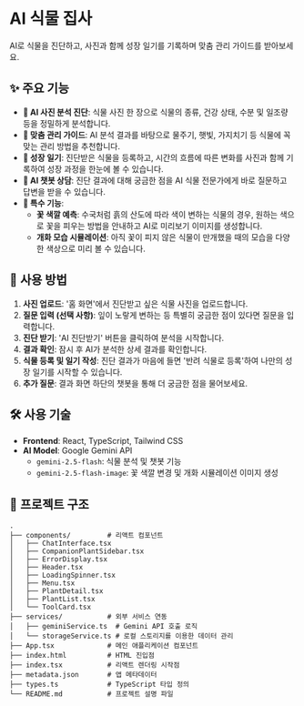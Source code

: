 # AI 식물 집사

AI로 식물을 진단하고, 사진과 함께 성장 일기를 기록하며 맞춤 관리 가이드를 받아보세요.

## ✨ 주요 기능

-   **📸 AI 사진 분석 진단**: 식물 사진 한 장으로 식물의 종류, 건강 상태, 수분 및 일조량 등을 정밀하게 분석합니다.
-   **📝 맞춤 관리 가이드**: AI 분석 결과를 바탕으로 물주기, 햇빛, 가지치기 등 식물에 꼭 맞는 관리 방법을 추천합니다.
-   **📔 성장 일기**: 진단받은 식물을 등록하고, 시간의 흐름에 따른 변화를 사진과 함께 기록하여 성장 과정을 한눈에 볼 수 있습니다.
-   **💬 AI 챗봇 상담**: 진단 결과에 대해 궁금한 점을 AI 식물 전문가에게 바로 질문하고 답변을 받을 수 있습니다.
-   **🎨 특수 기능**:
    -   **꽃 색깔 예측**: 수국처럼 흙의 산도에 따라 색이 변하는 식물의 경우, 원하는 색으로 꽃을 피우는 방법을 안내하고 AI로 미리보기 이미지를 생성합니다.
    -   **개화 모습 시뮬레이션**: 아직 꽃이 피지 않은 식물이 만개했을 때의 모습을 다양한 색상으로 미리 볼 수 있습니다.

## 🚀 사용 방법

1.  **사진 업로드**: '홈 화면'에서 진단받고 싶은 식물 사진을 업로드합니다.
2.  **질문 입력 (선택 사항)**: 잎이 노랗게 변하는 등 특별히 궁금한 점이 있다면 질문을 입력합니다.
3.  **진단 받기**: 'AI 진단받기' 버튼을 클릭하여 분석을 시작합니다.
4.  **결과 확인**: 잠시 후 AI가 분석한 상세 결과를 확인합니다.
5.  **식물 등록 및 일기 작성**: 진단 결과가 마음에 들면 '반려 식물로 등록'하여 나만의 성장 일기를 시작할 수 있습니다.
6.  **추가 질문**: 결과 화면 하단의 챗봇을 통해 더 궁금한 점을 물어보세요.

## 🛠️ 사용 기술

-   **Frontend**: React, TypeScript, Tailwind CSS
-   **AI Model**: Google Gemini API
    -   `gemini-2.5-flash`: 식물 분석 및 챗봇 기능
    -   `gemini-2.5-flash-image`: 꽃 색깔 변경 및 개화 시뮬레이션 이미지 생성

## 📂 프로젝트 구조

```
.
├── components/         # 리액트 컴포넌트
│   ├── ChatInterface.tsx
│   ├── CompanionPlantSidebar.tsx
│   ├── ErrorDisplay.tsx
│   ├── Header.tsx
│   ├── LoadingSpinner.tsx
│   ├── Menu.tsx
│   ├── PlantDetail.tsx
│   ├── PlantList.tsx
│   └── ToolCard.tsx
├── services/           # 외부 서비스 연동
│   ├── geminiService.ts  # Gemini API 호출 로직
│   └── storageService.ts # 로컬 스토리지를 이용한 데이터 관리
├── App.tsx             # 메인 애플리케이션 컴포넌트
├── index.html          # HTML 진입점
├── index.tsx           # 리액트 렌더링 시작점
├── metadata.json       # 앱 메타데이터
├── types.ts            # TypeScript 타입 정의
└── README.md           # 프로젝트 설명 파일
```
